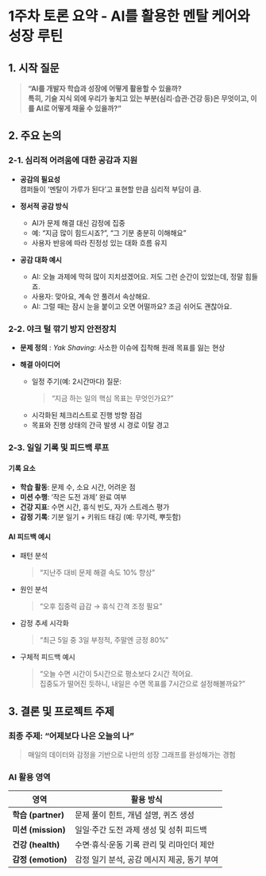 # 1주차 토론 요약 - AI를 활용한 멘탈 케어와 성장 루틴

## 1. 시작 질문

> **“AI를 개발자 학습과 성장에 어떻게 활용할 수 있을까?  
> 특히, 기술 지식 외에 우리가 놓치고 있는 부분(심리·습관·건강 등)은 무엇이고, 이를 AI로 어떻게 채울 수 있을까?”**

## 2. 주요 논의

### 2-1. 심리적 어려움에 대한 공감과 지원

- **공감의 필요성**  
  캠퍼들이 ‘멘탈이 가루가 된다’고 표현할 만큼 심리적 부담이 큼.

- **정서적 공감 방식**

  - AI가 문제 해결 대신 감정에 집중
  - 예: “지금 많이 힘드시죠?”, “그 기분 충분히 이해해요”
  - 사용자 반응에 따라 진정성 있는 대화 흐름 유지

- **공감 대화 예시**
  - AI: 오늘 과제에 막혀 많이 지치셨겠어요. 저도 그런 순간이 있었는데, 정말 힘들죠.
  - 사용자: 맞아요, 계속 안 풀려서 속상해요.
  - AI: 그럴 때는 잠시 눈을 붙이고 오면 어떨까요? 조금 쉬어도 괜찮아요.

### 2-2. 야크 털 깎기 방지 안전장치

- **문제 정의** : _Yak Shaving_: 사소한 이슈에 집착해 원래 목표를 잃는 현상

- **해결 아이디어**
  - 일정 주기(예: 2시간마다) 질문:
    > “지금 하는 일의 핵심 목표는 무엇인가요?”
  - 시각화된 체크리스트로 진행 방향 점검
  - 목표와 진행 상태의 간극 발생 시 경로 이탈 경고

### 2-3. 일일 기록 및 피드백 루프

#### 기록 요소

- **학습 활동**: 문제 수, 소요 시간, 어려운 점
- **미션 수행**: ‘작은 도전 과제’ 완료 여부
- **건강 지표**: 수면 시간, 휴식 빈도, 자가 스트레스 평가
- **감정 기록**: 기분 일기 + 키워드 태깅 (예: 무기력, 뿌듯함)

#### AI 피드백 예시

- 패턴 분석

  > “지난주 대비 문제 해결 속도 10% 향상”

- 원인 분석

  > “오후 집중력 급감 → 휴식 간격 조정 필요”

- 감정 추세 시각화

  > “최근 5일 중 3일 부정적, 주말엔 긍정 80%”

- 구체적 피드백 예시
  > “오늘 수면 시간이 5시간으로 평소보다 2시간 적어요.  
  > 집중도가 떨어진 듯하니, 내일은 수면 목표를 7시간으로 설정해볼까요?”

## 3. 결론 및 프로젝트 주제

### 최종 주제: **“어제보다 나은 오늘의 나”**

> 매일의 데이터와 감정을 기반으로 나만의 성장 그래프를 완성해가는 경험

### AI 활용 영역

| 영역               | 활용 방식                                   |
| ------------------ | ------------------------------------------- |
| **학습 (partner)** | 문제 풀이 힌트, 개념 설명, 퀴즈 생성        |
| **미션 (mission)** | 일일·주간 도전 과제 생성 및 성취 피드백     |
| **건강 (health)**  | 수면·휴식·운동 기록 관리 및 리마인더 제안   |
| **감정 (emotion)** | 감정 일기 분석, 공감 메시지 제공, 동기 부여 |

